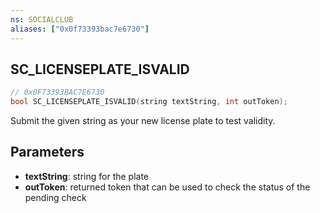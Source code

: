 ```yaml
---
ns: SOCIALCLUB
aliases: ["0x0f73393bac7e6730"]
---
```

## SC_LICENSEPLATE_ISVALID

```c
// 0x0F73393BAC7E6730
bool SC_LICENSEPLATE_ISVALID(string textString, int outToken);
```

Submit the given string as your new license plate to test validity.


## Parameters
* **textString**: string for the plate
* **outToken**: returned token that can be used to check the status of the pending check

